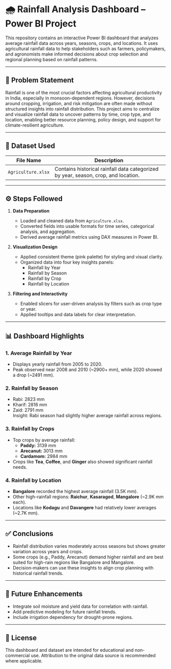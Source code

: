 # 🌧️ Rainfall Analysis Dashboard – Power BI Project

This repository contains an interactive Power BI dashboard that analyzes average rainfall data across years, seasons, crops, and locations. It uses agricultural rainfall data to help stakeholders such as farmers, policymakers, and agronomists make informed decisions about crop selection and regional planning based on rainfall patterns.

---

## 🧩 Problem Statement

Rainfall is one of the most crucial factors affecting agricultural productivity in India, especially in monsoon-dependent regions. However, decisions around cropping, irrigation, and risk mitigation are often made without structured insights into rainfall distribution. This project aims to centralize and visualize rainfall data to uncover patterns by time, crop type, and location, enabling better resource planning, policy design, and support for climate-resilient agriculture.

---

## 📂 Dataset Used

| File Name          | Description                                                      |
|--------------------|------------------------------------------------------------------|
| `Agriculture.xlsx` | Contains historical rainfall data categorized by year, season, crop, and location. |

---

## ⚙️ Steps Followed

1. **Data Preparation**
   - Loaded and cleaned data from `Agriculture.xlsx`.
   - Converted fields into usable formats for time series, categorical analysis, and aggregation.
   - Derived average rainfall metrics using DAX measures in Power BI.

2. **Visualization Design**
   - Applied consistent theme (pink palette) for styling and visual clarity.
   - Organized data into four key insights panels:
     - Rainfall by Year
     - Rainfall by Season
     - Rainfall by Crop
     - Rainfall by Location

3. **Filtering and Interactivity**
   - Enabled slicers for user-driven analysis by filters such as crop type or year.
   - Applied tooltips and data labels for clear interpretation.

---

## 📊 Dashboard Highlights

### 1. **Average Rainfall by Year**
   - Displays yearly rainfall from 2005 to 2020.
   - Peak observed near 2008 and 2010 (~2900+ mm), while 2020 showed a drop (~2491 mm).

### 2. **Rainfall by Season**
   - Rabi: 2823 mm  
   - Kharif: 2816 mm  
   - Zaid: 2791 mm  
   Insight: Rabi season had slightly higher average rainfall across regions.

### 3. **Rainfall by Crops**
   - Top crops by average rainfall:
     - **Paddy:** 3139 mm
     - **Arecanut:** 3013 mm
     - **Cardamom:** 2984 mm
   - Crops like **Tea**, **Coffee**, and **Ginger** also showed significant rainfall needs.

### 4. **Rainfall by Location**
   - **Bangalore** recorded the highest average rainfall (3.5K mm).
   - Other high-rainfall regions: **Raichur**, **Kasaragod**, **Mangalore** (~2.9K mm each).
   - Locations like **Kodagu** and **Davangere** had relatively lower averages (~2.7K mm).

---

## ✅ Conclusions

- Rainfall distribution varies moderately across seasons but shows greater variation across years and crops.
- Some crops (e.g., Paddy, Arecanut) demand higher rainfall and are best suited for high-rain regions like Bangalore and Mangalore.
- Decision-makers can use these insights to align crop planning with historical rainfall trends.

---

## 🔄 Future Enhancements

- Integrate soil moisture and yield data for correlation with rainfall.
- Add predictive modeling for future rainfall trends.
- Include irrigation dependency for drought-prone regions.

---

## 📎 License

This dashboard and dataset are intended for educational and non-commercial use. Attribution to the original data source is recommended where applicable.

